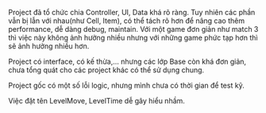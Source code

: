 Project đã tổ chức chia Controller, UI, Data khá rõ ràng. Tuy nhiên các phần vẫn bị lẫn với nhau(như Cell, Item), có thể tách rõ hơn để nâng cao thêm performance, dễ dàng debug, maintain. Với một game đơn giản như match 3 thì việc này không ảnh hưởng nhiều nhưng với những game phức tạp hơn thì sẽ ảnh hưởng nhiều hơn.

Project có interface, có kế thừa,... nhưng các lớp Base còn khá đơn giản, chưa tổng quát cho các project khác có thể sử dụng chung.

Project gốc có một số lỗi logic, nhưng mình chưa có thời gian để test kỹ.

Việc đặt tên LevelMove, LevelTime dễ gây hiểu nhầm.

